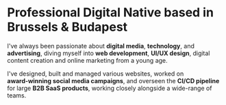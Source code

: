 # Professional Digital Native based in Brussels & Budapest

I've always been passionate about **digital media**, **technology**, and **advertising**, diving myself into **web development**, **UI/UX design**, digital content creation and online marketing from a young age.

I've designed, built and managed various websites, worked on **award‑winning social media campaigns**, and overseen the **CI/CD pipeline** for large **B2B SaaS products**, working closely alongside a wide-range of teams.

<!--
**galcsikgyozo/galcsikgyozo** is a ✨ _special_ ✨ repository because its `README.md` (this file) appears on your GitHub profile.

Here are some ideas to get you started:

- 🔭 I’m currently working on ...
- 🌱 I’m currently learning ...
- 👯 I’m looking to collaborate on ...
- 🤔 I’m looking for help with ...
- 💬 Ask me about ...
- 📫 How to reach me: ...
- 😄 Pronouns: ...
- ⚡ Fun fact: ...
-->
